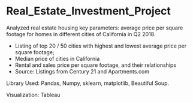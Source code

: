 # Real_Estate_Investment_Project
Analyzed real estate housing key parameters: average price per square footage for homes in different cities of California in Q2 2018.
- Listing of top 20 / 50 cities with highest and lowest average price per square footage;
- Median price of cities in California
- Rental and sales price per square footage, and their relationships 
- Source: Listings from Century 21 and Apartments.com

Library Used: Pandas, Numpy, sklearn, matplotlib, Beautiful Soup.
  
Visualization: Tableau 


